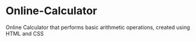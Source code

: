 # Online-Calculator
Online Calculator that performs basic arithmetic operations, created using HTML and CSS
